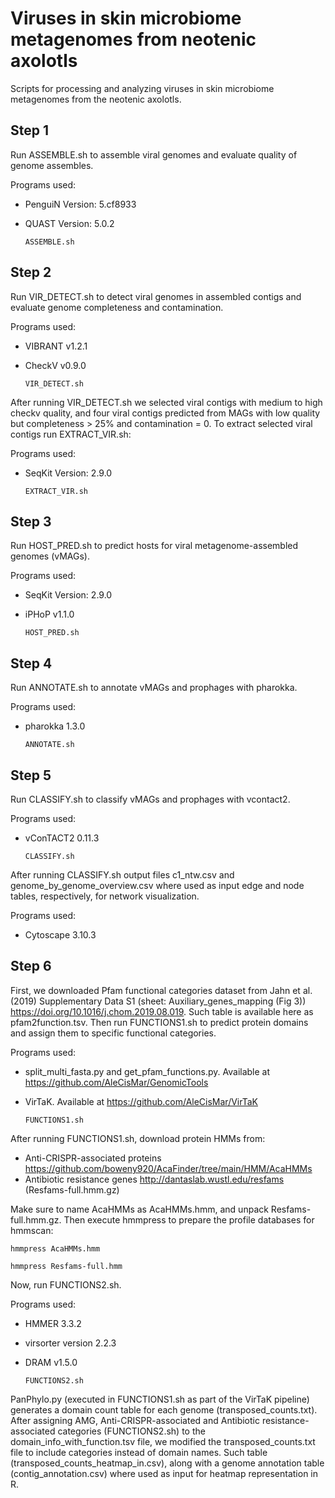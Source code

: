 # Viruses in skin microbiome metagenomes from neotenic axolotls
Scripts for processing and analyzing viruses in skin microbiome metagenomes from the neotenic axolotls.

## Step 1
Run ASSEMBLE.sh to assemble viral genomes and evaluate quality of genome assembles.

Programs used:
* PenguiN Version: 5.cf8933
* QUAST Version: 5.0.2

    `ASSEMBLE.sh`
## Step 2
Run VIR_DETECT.sh to detect viral genomes in assembled contigs and evaluate genome completeness and contamination.

Programs used:
* VIBRANT v1.2.1
* CheckV v0.9.0

    `VIR_DETECT.sh`

After running VIR_DETECT.sh we selected viral contigs with medium to high checkv quality, and four viral contigs predicted from MAGs with low quality but completeness > 25% and contamination = 0. To extract selected viral contigs run EXTRACT_VIR.sh:

Programs used:
* SeqKit Version: 2.9.0

    `EXTRACT_VIR.sh`
## Step 3
Run HOST_PRED.sh to predict hosts for viral metagenome-assembled genomes (vMAGs).

Programs used:
* SeqKit Version: 2.9.0
* iPHoP v1.1.0

     `HOST_PRED.sh`
## Step 4
Run ANNOTATE.sh to annotate vMAGs and prophages with pharokka.

Programs used:
* pharokka 1.3.0

     `ANNOTATE.sh`
## Step 5
Run CLASSIFY.sh to classify vMAGs and prophages with vcontact2.

Programs used:
* vConTACT2 0.11.3

     `CLASSIFY.sh`

After running CLASSIFY.sh output files c1_ntw.csv and genome_by_genome_overview.csv where used as input edge and node tables, respectively, for network visualization. 

Programs used:
* Cytoscape 3.10.3

## Step 6
First, we downloaded Pfam functional categories dataset from Jahn et al. (2019) Supplementary Data S1 (sheet: Auxiliary_genes_mapping (Fig 3)) https://doi.org/10.1016/j.chom.2019.08.019. Such table is available here as pfam2function.tsv. Then run FUNCTIONS1.sh to predict protein domains and assign them to specific functional categories.

Programs used:
* split_multi_fasta.py and get_pfam_functions.py. Available at https://github.com/AleCisMar/GenomicTools
* VirTaK. Available at https://github.com/AleCisMar/VirTaK

     `FUNCTIONS1.sh`

After running FUNCTIONS1.sh, download protein HMMs from:
* Anti-CRISPR-associated proteins https://github.com/boweny920/AcaFinder/tree/main/HMM/AcaHMMs
* Antibiotic resistance genes http://dantaslab.wustl.edu/resfams (Resfams-full.hmm.gz)

Make sure to name AcaHMMs as AcaHMMs.hmm, and unpack Resfams-full.hmm.gz. Then execute hmmpress to prepare the profile databases for hmmscan:
```{bash, eval=FALSE, echo=TRUE}
hmmpress AcaHMMs.hmm
```
```{bash, eval=FALSE, echo=TRUE}
hmmpress Resfams-full.hmm
```

Now, run FUNCTIONS2.sh.

Programs used:
* HMMER 3.3.2
* virsorter version 2.2.3
* DRAM v1.5.0

     `FUNCTIONS2.sh`

PanPhylo.py (executed in FUNCTIONS1.sh as part of the VirTaK pipeline) generates a domain count table for each genome (transposed_counts.txt). After assigning AMG, Anti-CRISPR-associated and Antibiotic resistance-associated categories (FUNCTIONS2.sh) to the domain_info_with_function.tsv file, we modified the transposed_counts.txt file to include categories instead of domain names. Such table (transposed_counts_heatmap_in.csv), along with a genome annotation table (contig_annotation.csv) where used as input for heatmap representation in R.
